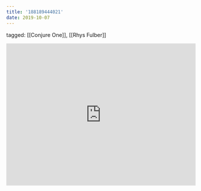 ```yaml
---
title: '188189444021'
date: 2019-10-07
---
```

tagged: [[Conjure One]], [[Rhys Fulber]]
<iframe allow="accelerometer; autoplay; clipboard-write; encrypted-media; gyroscope; picture-in-picture" allowfullscreen="" frameborder="0" height="375" id="youtube_iframe" src="https://www.youtube.com/embed/bz0pe0yderw?feature=oembed&amp;enablejsapi=1&amp;origin=https://safe.txmblr.com&amp;wmode=opaque" width="500"></iframe>